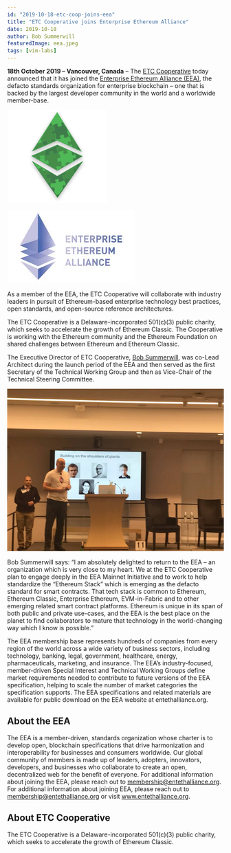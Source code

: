```yaml
---
id: "2019-10-18-etc-coop-joins-eea"
title: "ETC Cooperative joins Enterprise Ethereum Alliance"
date: 2019-10-18
author: Bob Summerwill
featuredImage: eea.jpeg
tags: [vim-labs]
---
```



**18th October 2019 – Vancouver, Canada** – The [ETC Cooperative](https://etccooperative.org) today announced that it has joined the [Enterprise Ethereum Alliance (EEA)](https://entethalliance.org), the defacto standards organization for enterprise blockchain – one that is backed by the largest developer community in the world and a worldwide member-base.

![ETC Cooperative](./etc-coop.png)

![EEA](./eea.jpeg)

As a member of the EEA, the ETC Cooperative will collaborate with industry leaders in pursuit of Ethereum-based enterprise technology best practices, open standards, and open-source reference architectures.

The ETC Cooperative is a Delaware-incorporated 501(c)(3) public charity, which seeks to accelerate the growth of Ethereum Classic.   The Cooperative is working with the Ethereum community and the Ethereum Foundation on shared challenges between Ethereum and Ethereum Classic.

The Executive Director of ETC Cooperative, [Bob Summerwill](https://bobsummerwill.com/about), was co-Lead Architect during the launch period of the EEA and then served as the first Secretary of the Technical Working Group and then as Vice-Chair of the Technical Steering Committee.

![EEA Launch event](./eea_launch.jpeg)

Bob Summerwill says: “I am absolutely delighted to return to the EEA – an organization which is very close to my heart.  We at the ETC Cooperative plan to engage deeply in the EEA Mainnet Initiative and to work to help standardize the “Ethereum Stack” which is emerging as the defacto standard for smart contracts.  That tech stack is common to Ethereum, Ethereum Classic, Enterprise Ethereum, EVM-in-Fabric and to other emerging related smart contract platforms.  Ethereum is unique in its span of both public and private use-cases, and the EEA is the best place on the planet to find collaborators to mature that technology in the world-changing way which I know is possible.”

The EEA membership base represents hundreds of companies from every region of the world across a wide variety of business sectors, including technology, banking, legal, government, healthcare, energy, pharmaceuticals, marketing, and insurance. The EEA’s industry-focused, member-driven Special Interest and Technical Working Groups define market requirements needed to contribute to future versions of the EEA specification, helping to scale the number of market categories the specification supports. The EEA specifications and related materials are available for public download on the EEA website at entethalliance.org.

## About the EEA

The EEA is a member-driven, standards organization whose charter is to develop open, blockchain specifications that drive harmonization and interoperability for businesses and consumers worldwide. Our global community of members is made up of leaders, adopters, innovators, developers, and businesses who collaborate to create an open, decentralized web for the benefit of everyone. For additional information about joining the EEA, please reach out to membership@entethalliance.org.
For additional information about joining EEA, please reach out to membership@entethalliance.org or visit www.entethalliance.org.

## About ETC Cooperative

The ETC Cooperative is a Delaware-incorporated 501(c)(3) public charity, which seeks to accelerate the growth of Ethereum Classic.